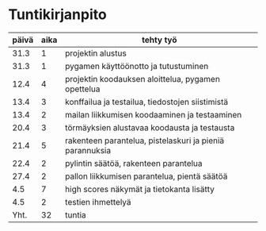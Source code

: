 # Tuntikirjanpito

| päivä | aika | tehty työ |
| ----- | ---- | --------- |
| 31.3 | 1 | projektin alustus |
| 31.3 | 1 | pygamen käyttöönotto ja tutustuminen |
| 12.4 | 4 | projektin koodauksen aloittelua, pygamen opettelua |
| 13.4 | 3 | konffailua ja testailua, tiedostojen siistimistä |
| 13.4 | 2 | mailan liikkumisen koodaaminen ja testaaminen |
| 20.4 | 3 | törmäyksien alustavaa koodausta ja testausta |
| 21.4 | 5 | rakenteen parantelua, pistelaskuri ja pieniä parannuksia |
| 22.4 | 2 | pylintin säätöä, rakenteen parantelua |
| 27.4 | 2 | pallon liikkumisen parantelua, pientä säätöä |
| 4.5  | 7 | high scores näkymät ja tietokanta lisätty |
| 4.5  | 2 | testien ihmettelyä |
| Yht. | 32 | tuntia |
